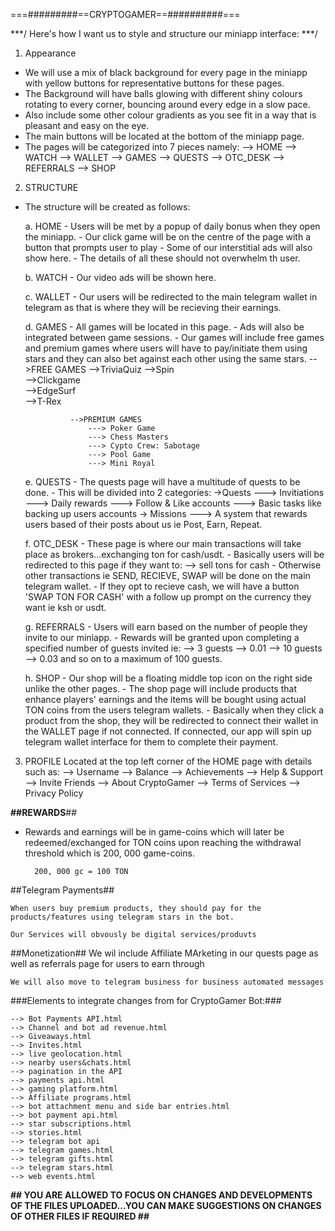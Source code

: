 ===#########==CRYPTOGAMER==##########===

***/ Here's how I want us to style and structure our miniapp interface: ***/

1. Appearance

- We will use a mix of black background for every page in the miniapp with yellow buttons for representative buttons for these pages.
- The Background will have balls glowing with different shiny colours rotating to every corner, bouncing around every edge in a slow pace.
- Also include some other colour gradients as you see fit in a way that is pleasant and easy on the eye.
- The main buttons will be located at the bottom of the miniapp page. 
- The pages will be categorized into 7 pieces namely:
                                            --> HOME
                                            --> WATCH
                                            --> WALLET
                                            --> GAMES
                                            --> QUESTS
                                            --> OTC_DESK
                                            --> REFERRALS
                                            --> SHOP

2. STRUCTURE
- The structure will be created as follows:

    a. HOME
        - Users will be met by a popup of daily bonus when they open the miniapp.
        - Our click game will be on the centre of the page with a button that prompts user to play
        - Some of our interstitial ads will also show here.
        - The details of all these should not overwhelm th user.

    b. WATCH
        - Our video ads will be shown here.

    c. WALLET
        - Our users will be redirected to the main telegram wallet in telegram as that is where they will be recieving their earnings.

    d. GAMES
        - All games will be located in this page.
        - Ads will also be integrated between game sessions.
        - Our games will include free games and premium games where users will have to pay/initiate them using stars and they can also bet against each other using the same stars.
                 -->FREE GAMES
                    -->TriviaQuiz
                    -->Spin                                 
                    -->Clickgame                             
                    -->EdgeSurf                             
                    -->T-Rex                                 

                -->PREMIUM GAMES
                    ---> Poker Game
                    ---> Chess Masters
                    ---> Cypto Crew: Sabotage
                    ---> Pool Game
                    ---> Mini Royal


    e. QUESTS
        - The quests page will have a multitude of quests to be done.
        - This will be divided into 2 categories:
                ->Quests ---> Invitiations
                         ---> Daily rewards
                         ---> Follow & Like accounts
                         ---> Basic tasks like backing up users accounts
                -> Missions
                        ---> A system that rewards users based of their posts about us ie Post, Earn, Repeat.

    f. OTC_DESK
        - These page is where our main transactions will take place as brokers...exchanging ton for cash/usdt.
        - Basically users will be redirected to this page if they want to:
                                --> sell tons for cash
        - Otherwise other transactions ie SEND, RECIEVE, SWAP will be done on the main telegram wallet.
        - If they opt to recieve cash, we will have a button 'SWAP TON FOR CASH' with a follow up prompt on 
            the currency they want ie ksh or usdt.

    g. REFERRALS
        - Users will earn based on the number of people they invite to our miniapp.
        - Rewards will be granted upon completing a specified number of guests invited ie:
                        --> 3 guests --> 0.01
                        --> 10 guests --> 0.03 and so on to a maximum of 100 guests.
                        
    h. SHOP
    	- Our shop will be a floating middle top icon on the right side unlike the other pages.
    	- The shop page will include products that enhance players' earnings and the items will be bought using actual 
    	TON coins from the users telegram wallets.
    	- Basically when they click a product from the shop, they will be redirected to connect their wallet in the WALLET page if not connected. If
    	connected, our app will spin up telegram wallet interface for them to complete their payment.
    	

3. PROFILE
    Located at the top left corner of the HOME page with details such as:
            --> Username
            --> Balance
            --> Achievements
            --> Help & Support
            --> Invite Friends
            --> About CryptoGamer
            --> Terms of Services
            --> Privacy Policy
        
**##REWARDS**##
* Rewards and earnings will be in game-coins which will later be redeemed/exchanged for TON coins upon reaching the withdrawal threshold which is 200, 000 game-coins. 

		200, 000 gc = 100 TON
		
		
##Telegram Payments##

    When users buy premium products, they should pay for the products/features using telegram stars in the bot.

    Our Services will obvously be digital services/produvts

##Monetization##
    We wil include Affiliate MArketing in our quests page as well as referrals page for users to earn through

    We will also move to telegram business for business automated messages


 ###Elements to integrate changes from for CryptoGamer Bot:###

    --> Bot Payments API.html
    --> Channel and bot ad revenue.html
    --> Giveaways.html
    --> Invites.html
    --> live geolocation.html
    --> nearby users&chats.html
    --> pagination in the API
    --> payments api.html
    --> gaming platform.html
    --> Affiliate programs.html
    --> bot attachment menu and side bar entries.html
    --> bot payment api.html
    --> star subscriptions.html
    --> stories.html
    --> telegram bot api
    --> telegram games.html
    --> telegram gifts.html
    --> telegram stars.html
    --> web events.html


**## YOU ARE ALLOWED TO FOCUS ON CHANGES AND DEVELOPMENTS OF THE FILES UPLOADED...YOU CAN MAKE SUGGESTIONS ON CHANGES OF OTHER FILES IF REQUIRED ##**

